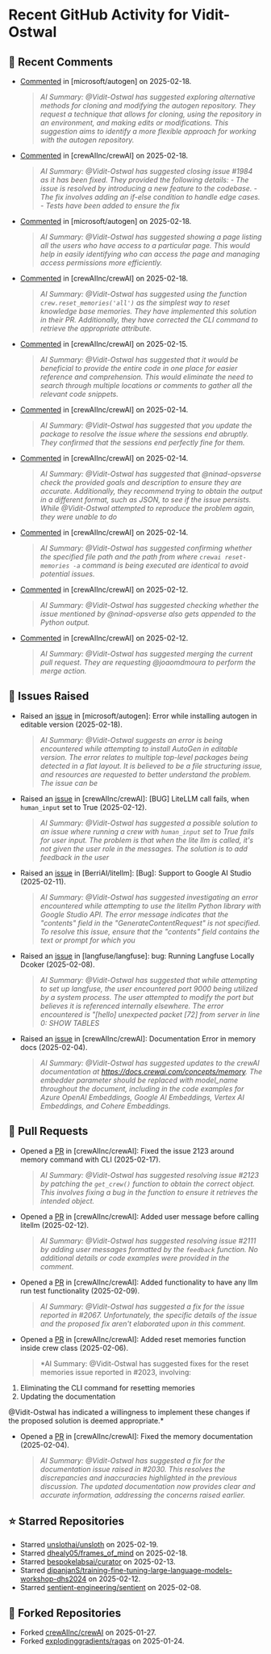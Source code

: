 # Recent GitHub Activity for Vidit-Ostwal

## 💬 Recent Comments
- [Commented](https://github.com/microsoft/autogen/issues/5591#issuecomment-2666323375) in [microsoft/autogen] on 2025-02-18.
  > *AI Summary: @Vidit-Ostwal has suggested exploring alternative methods for cloning and modifying the autogen repository. They request a technique that allows for cloning, using the repository in an environment, and making edits or modifications. This suggestion aims to identify a more flexible approach for working with the autogen repository.*
- [Commented](https://github.com/crewAIInc/crewAI/pull/1985#issuecomment-2665955523) in [crewAIInc/crewAI] on 2025-02-18.
  > *AI Summary: @Vidit-Ostwal has suggested closing issue #1984 as it has been fixed. They provided the following details: - The issue is resolved by introducing a new feature to the codebase. - The fix involves adding an if-else condition to handle edge cases. - Tests have been added to ensure the fix*
- [Commented](https://github.com/microsoft/autogen/issues/5579#issuecomment-2665605410) in [microsoft/autogen] on 2025-02-18.
  > *AI Summary: @Vidit-Ostwal has suggested showing a page listing all the users who have access to a particular page. This would help in easily identifying who can access the page and managing access permissions more efficiently.*
- [Commented](https://github.com/crewAIInc/crewAI/issues/2123#issuecomment-2664518371) in [crewAIInc/crewAI] on 2025-02-18.
  > *AI Summary: @Vidit-Ostwal has suggested using the function `crew.reset_memories('all')` as the simplest way to reset knowledge base memories. They have implemented this solution in their PR. Additionally, they have corrected the CLI command to retrieve the appropriate attribute.*
- [Commented](https://github.com/crewAIInc/crewAI/issues/2131#issuecomment-2660681309) in [crewAIInc/crewAI] on 2025-02-15.
  > *AI Summary: @Vidit-Ostwal has suggested that it would be beneficial to provide the entire code in one place for easier reference and comprehension. This would eliminate the need to search through multiple locations or comments to gather all the relevant code snippets.*
- [Commented](https://github.com/crewAIInc/crewAI/issues/2102#issuecomment-2659922689) in [crewAIInc/crewAI] on 2025-02-14.
  > *AI Summary: @Vidit-Ostwal has suggested that you update the package to resolve the issue where the sessions end abruptly. They confirmed that the sessions end perfectly fine for them.*
- [Commented](https://github.com/crewAIInc/crewAI/issues/2105#issuecomment-2659884693) in [crewAIInc/crewAI] on 2025-02-14.
  > *AI Summary: @Vidit-Ostwal has suggested that @ninad-opsverse check the provided goals and description to ensure they are accurate. Additionally, they recommend trying to obtain the output in a different format, such as JSON, to see if the issue persists. While @Vidit-Ostwal attempted to reproduce the problem again, they were unable to do*
- [Commented](https://github.com/crewAIInc/crewAI/issues/2123#issuecomment-2659864458) in [crewAIInc/crewAI] on 2025-02-14.
  > *AI Summary: @Vidit-Ostwal has suggested confirming whether the specified file path and the path from where `crewai reset-memories -a` command is being executed are identical to avoid potential issues.*
- [Commented](https://github.com/crewAIInc/crewAI/issues/2105#issuecomment-2653744764) in [crewAIInc/crewAI] on 2025-02-12.
  > *AI Summary: @Vidit-Ostwal has suggested checking whether the issue mentioned by @ninad-opsverse also gets appended to the Python output.*
- [Commented](https://github.com/crewAIInc/crewAI/pull/2071#issuecomment-2653722469) in [crewAIInc/crewAI] on 2025-02-12.
  > *AI Summary: @Vidit-Ostwal has suggested merging the current pull request. They are requesting @joaomdmoura to perform the merge action.*

## 🐛 Issues Raised
- Raised an [issue](https://github.com/microsoft/autogen/issues/5591) in [microsoft/autogen]: Error while installing autogen in editable version (2025-02-18).
  > *AI Summary: @Vidit-Ostwal suggests an error is being encountered while attempting to install AutoGen in editable version. The error relates to multiple top-level packages being detected in a flat layout. It is believed to be a file structuring issue, and resources are requested to better understand the problem. The issue can be*
- Raised an [issue](https://github.com/crewAIInc/crewAI/issues/2111) in [crewAIInc/crewAI]: [BUG] LiteLLM call fails, when `human_input` set to True (2025-02-12).
  > *AI Summary: @Vidit-Ostwal has suggested a possible solution to an issue where running a crew with `human_input` set to True fails for user input. The problem is that when the lite llm is called, it's not given the user role in the messages. The solution is to add feedback in the user*
- Raised an [issue](https://github.com/BerriAI/litellm/issues/8467) in [BerriAI/litellm]: [Bug]: Support to Google AI Studio (2025-02-11).
  > *AI Summary: @Vidit-Ostwal has suggested investigating an error encountered while attempting to use the litellm Python library with Google Studio API. The error message indicates that the "contents" field in the "GenerateContentRequest" is not specified. To resolve this issue, ensure that the "contents" field contains the text or prompt for which you*
- Raised an [issue](https://github.com/langfuse/langfuse/issues/5432) in [langfuse/langfuse]: bug: Running Langfuse Locally Dcoker (2025-02-08).
  > *AI Summary: @Vidit-Ostwal has suggested that while attempting to set up langfuse, the user encountered port 9000 being utilized by a system process. The user attempted to modify the port but believes it is referenced internally elsewhere. The error encountered is "[hello] unexpected packet [72] from server in line 0: SHOW TABLES*
- Raised an [issue](https://github.com/crewAIInc/crewAI/issues/2030) in [crewAIInc/crewAI]: Documentation Error in memory docs (2025-02-04).
  > *AI Summary: @Vidit-Ostwal has suggested updates to the crewAI documentation at https://docs.crewai.com/concepts/memory. The embedder parameter should be replaced with model_name throughout the document, including in the code examples for Azure OpenAI Embeddings, Google AI Embeddings, Vertex AI Embeddings, and Cohere Embeddings.*

## 🚀 Pull Requests
- Opened a [PR](https://github.com/crewAIInc/crewAI/pull/2155) in [crewAIInc/crewAI]: Fixed the issue 2123 around memory command with CLI (2025-02-17).
  > *AI Summary: @Vidit-Ostwal has suggested resolving issue #2123 by patching the `get_crew()` function to obtain the correct object. This involves fixing a bug in the function to ensure it retrieves the intended object.*
- Opened a [PR](https://github.com/crewAIInc/crewAI/pull/2112) in [crewAIInc/crewAI]: Added user message before calling litellm (2025-02-12).
  > *AI Summary: @Vidit-Ostwal has suggested resolving issue #2111 by adding user messages formatted by the `feedback` function. No additional details or code examples were provided in the comment.*
- Opened a [PR](https://github.com/crewAIInc/crewAI/pull/2071) in [crewAIInc/crewAI]: Added functionality to have any llm run test functionality (2025-02-09).
  > *AI Summary: @Vidit-Ostwal has suggested a fix for the issue reported in #2067. Unfortunately, the specific details of the issue and the proposed fix aren't elaborated upon in this comment.*
- Opened a [PR](https://github.com/crewAIInc/crewAI/pull/2047) in [crewAIInc/crewAI]: Added reset memories function inside crew class (2025-02-06).
  > *AI Summary: @Vidit-Ostwal has suggested fixes for the reset memories issue reported in #2023, involving:

1. Eliminating the CLI command for resetting memories
2. Updating the documentation

@Vidit-Ostwal has indicated a willingness to implement these changes if the proposed solution is deemed appropriate.*
- Opened a [PR](https://github.com/crewAIInc/crewAI/pull/2031) in [crewAIInc/crewAI]: Fixed the memory documentation (2025-02-04).
  > *AI Summary: @Vidit-Ostwal has suggested a fix for the documentation issue raised in #2030. This resolves the discrepancies and inaccuracies highlighted in the previous discussion. The updated documentation now provides clear and accurate information, addressing the concerns raised earlier.*

## ⭐ Starred Repositories
- Starred [unslothai/unsloth](https://github.com/unslothai/unsloth) on 2025-02-19.
- Starred [dhealy05/frames_of_mind](https://github.com/dhealy05/frames_of_mind) on 2025-02-18.
- Starred [bespokelabsai/curator](https://github.com/bespokelabsai/curator) on 2025-02-13.
- Starred [dipanjanS/training-fine-tuning-large-language-models-workshop-dhs2024](https://github.com/dipanjanS/training-fine-tuning-large-language-models-workshop-dhs2024) on 2025-02-12.
- Starred [sentient-engineering/sentient](https://github.com/sentient-engineering/sentient) on 2025-02-08.

## 🍴 Forked Repositories
- Forked [crewAIInc/crewAI](https://github.com/Vidit-Ostwal/crewAI) on 2025-01-27.
- Forked [explodinggradients/ragas](https://github.com/Vidit-Ostwal/ragas) on 2025-01-24.
